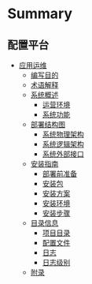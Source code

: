 # Summary
## 配置平台
* [应用运维]()
    * [编写目的](编写目的/PurposeOfWriting.md)
    * [术语解释](术语解释/Term.md)
    * [系统概述]()
        * [运营环境](系统概述/OperatingEnvironment.md)
        * [系统功能](系统概述/SystemFunctions.md)
    * [部署结构图]()
        * [系统物理架构](部署结构图/SystemPhysicalArchitecture.md)
        * [系统逻辑架构](部署结构图/SystemLogicArchitecture.md)
        * [系统外部接口](部署结构图/SystemExternalInterface.md)
    * [安装指南]()
        * [部署前准备](安装指南/PreparationBeforeDeployment.md)
        * [安装包](安装指南/InstallationPackage.md)
        * [安装方案](安装指南/InstallationPlan.md)
        * [安装环境](安装指南/InstallationEnvironment.md)
        * [安装步骤](安装指南/InstallationSteps.md)
    * [目录信息]()
        * [项目目录](目录信息/ProjectDirectory.md)
        * [配置文件](目录信息/ConfigurationFile.md)
        * [日志](目录信息/Log.md)
        * [日志级别](目录信息/LogLevel.md)
    * [附录](附录/Appendix.md)
